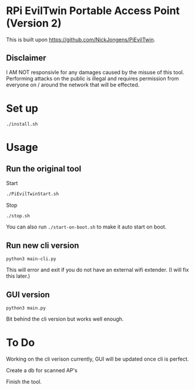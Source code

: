 # RPi EvilTwin Portable Access Point (Version 2)
This is built upon https://github.com/NickJongens/PiEvilTwin.

## Disclaimer
I AM NOT responsivle for any damages caused by the misuse of this tool. Performing attacks on the public is illegal and requires permission from everyone on / around the network that will be effected.

# Set up
```
./install.sh
```

# Usage
## Run the original tool
Start
```bash
./PiEvilTwinStart.sh
```

Stop
```bash
./stop.sh
```

You can also run `./start-on-boot.sh` to make it auto start on boot.

## Run new cli version
```
python3 main-cli.py
```

This will error and exit if you do not have an external wifi extender. (I will fix this later.)

## GUI version
```
python3 main.py
```

Bit behind the cli version but works well enough.

# To Do
Working on the cli verison currently, GUI will be updated once cli is perfect.

Create a db for scanned AP's

Finish the tool.